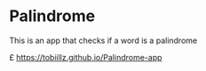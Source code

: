 # Palindrome

This is an app that checks if a word is a palindrome

£ https://tobiillz.github.io/Palindrome-app
